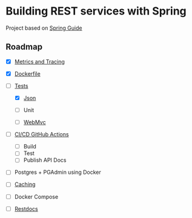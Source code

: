 # Building REST services with Spring

Project based on [Spring Guide](https://spring.io/guides/tutorials/rest/)

## Roadmap

- [x] [Metrics and Tracing](https://spring.io/guides/gs/tanzu-observability/)

- [x] [Dockerfile](https://spring.io/guides/topicals/spring-boot-docker/)

- [ ] [Tests](https://docs.spring.io/spring-boot/docs/3.2.2/reference/html/features.html#features.testing)
  - [x] [Json](https://spring.academy/courses/building-a-rest-api-with-spring-boot)
  - [ ] Unit
  - [ ] [WebMvc](https://spring.io/guides/gs/testing-web/)
  

- [ ] [CI/CD GitHub Actions](https://docs.github.com/en/actions/automating-builds-and-tests/building-and-testing-java-with-maven)
  - [ ] Build
  - [ ] Test
  - [ ] Publish API Docs

- [ ] Postgres + PGAdmin using Docker

- [ ] [Caching](https://docs.spring.io/spring-framework/reference/integration/cache/annotations.html)

- [ ] Docker Compose

- [ ] [Restdocs](https://spring.io/guides/gs/testing-restdocs/)